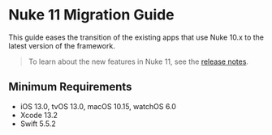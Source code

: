 # Nuke 11 Migration Guide

This guide eases the transition of the existing apps that use Nuke 10.x to the latest version of the framework.

> To learn about the new features in Nuke 11, see the [release notes](https://github.com/kean/Nuke/releases/tag/11.0.0).

## Minimum Requirements

- iOS 13.0, tvOS 13.0, macOS 10.15, watchOS 6.0
- Xcode 13.2
- Swift 5.5.2
